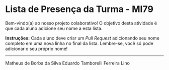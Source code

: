 # Lista de Presença da Turma - MI79

Bem-vindo(a) ao nosso projeto colaborativo! O objetivo desta atividade é que cada aluno adicione seu nome a esta lista.

**Instruções:** Cada aluno deve criar um *Pull Request* adicionando seu nome completo em uma nova linha no final da lista. Lembre-se, você só pode adicionar o seu próprio nome!

---
Matheus de Borba da Silva
Eduardo Tamborelli Ferreira Lino
